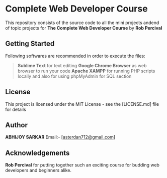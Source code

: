 # Complete Web Developer Course
This repository consists of the source code to all the mini projects andend of topic projects for **The Complete Web Developer Course** by **Rob Percival**

## Getting Started
Following softwares are recommended in order to execute the files:
>**Sublime Text** for text editing
>**Google Chrome Browser** as web browser to run your code
>**Apache XAMPP** for running PHP scripts locally and also for using phpMyAdmin for SQL section

## License
This project is licensed under the MIT License - see the [LICENSE.md] file for details

## Author
**ABHIJOY SARKAR**
Email:- [asterdan712@gmail.com]

## Acknowledgements
**Rob Percival** for putting together such an exciting course for budding web developers and beginners alike.
